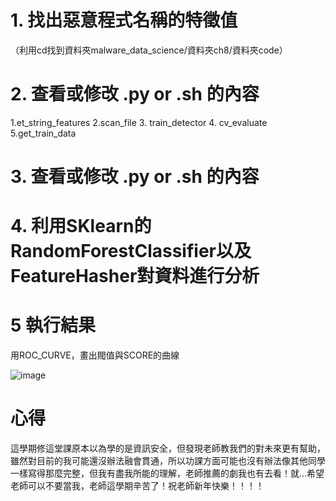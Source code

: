 # 1.	找出惡意程式名稱的特徵值
（利用cd找到資料夾malware_data_science/資料夾ch8/資料夾code）
# 2.	查看或修改 .py or .sh 的內容
1.et_string_features
2.scan_file
3.	train_detector
4.	cv_evaluate
5.get_train_data
# 3.	查看或修改 .py or .sh 的內容

# 4.	利用SKlearn的RandomForestClassifier以及FeatureHasher對資料進行分析

# 5   執行結果
用ROC_CURVE，畫出閥值與SCORE的曲線

![image](file:///Users/tzengzihan/Desktop/image.png)


# 心得
這學期修這堂課原本以為學的是資訊安全，但發現老師教我們的對未來更有幫助，雖然對目前的我可能還沒辦法融會貫通，所以功課方面可能也沒有辦法像其他同學一樣寫得那麼完整，但我有盡我所能的理解，老師推薦的劇我也有去看！就…希望老師可以不要當我，老師這學期辛苦了！祝老師新年快樂！！！！
